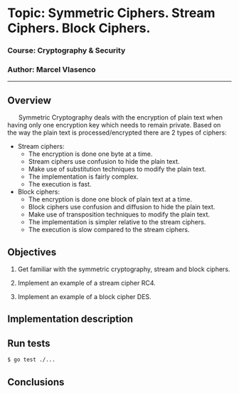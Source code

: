 # Topic: Symmetric Ciphers. Stream Ciphers. Block Ciphers.

### Course: Cryptography & Security

### Author: Marcel Vlasenco

---

## Overview

&ensp;&ensp;&ensp; Symmetric Cryptography deals with the encryption of plain text when having only one encryption key which needs to remain private. Based on the way the plain text is processed/encrypted there are 2 types of ciphers:

- Stream ciphers:
  - The encryption is done one byte at a time.
  - Stream ciphers use confusion to hide the plain text.
  - Make use of substitution techniques to modify the plain text.
  - The implementation is fairly complex.
  - The execution is fast.
- Block ciphers:
  - The encryption is done one block of plain text at a time.
  - Block ciphers use confusion and diffusion to hide the plain text.
  - Make use of transposition techniques to modify the plain text.
  - The implementation is simpler relative to the stream ciphers.
  - The execution is slow compared to the stream ciphers.

## Objectives

1. Get familiar with the symmetric cryptography, stream and block ciphers.

2. Implement an example of a stream cipher RC4.

3. Implement an example of a block cipher DES.

## Implementation description

## Run tests

```sh
$ go test ./...
```

## Conclusions
